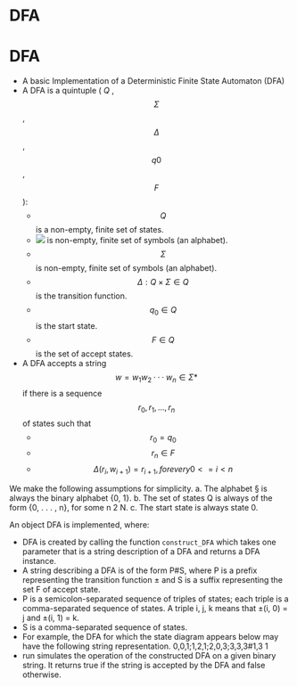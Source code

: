 # DFA
# DFA
* A basic Implementation of a Deterministic Finite State Automaton (DFA)
* A DFA is a quintuple ( $Q$ , $$\Sigma$$, $$\Delta$$, $$q0$$, $$F$$): 
  * $$Q$$ is a non-empty, finite set of states. 
  * <img src="https://render.githubusercontent.com/render/math?math=\Sigma"> is non-empty, finite set of symbols (an alphabet).
  * $$\Sigma$$ is non-empty, finite set of symbols (an alphabet).
  *  $$\Delta : Q \times \Sigma \in Q$$ is the transition function.
  *  $$q_0 \in Q$$ is the start state.
  *  $$F \in Q$$ is the set of accept states. 
* A DFA accepts a string $$w = w_1 w_2 ··· w_n \in \Sigma *$$ if there is a sequence $$r_0, r_1, ... , r_n$$ of states such that 
  *  $$r_0 = q_0$$ 
  *  $$r_n \in F$$ 
  *  $$ \Delta(r_i,w_{i+1}) = r_{i+1}, for every 0 <= i < n$$

We make the following assumptions for simplicity.
a. The alphabet § is always the binary alphabet {0, 1}.
b. The set of states Q is always of the form {0, . . . , n}, for some n 2 N.
c. The start state is always state 0.

An object DFA is implemented, where:
* DFA is created by calling the function `construct_DFA` which takes one parameter that is a string description of a DFA and returns a DFA instance.
* A string describing a DFA is of the form P#S, where P is a prefix representing the
transition function ± and S is a suffix representing the set F of accept state.
* P is a semicolon-separated sequence of triples of states; each triple is a comma-separated
sequence of states. A triple i, j, k means that ±(i, 0) = j and ±(i, 1) = k.
* S is a comma-separated sequence of states.
* For example, the DFA for which the state diagram appears below may have the following
string representation.
0,0,1;1,2,1;2,0,3;3,3,3#1,3
1
* run simulates the operation of the constructed DFA on a given binary string. It returns
true if the string is accepted by the DFA and false otherwise.
